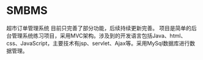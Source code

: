 # SMBMS
超市订单管理系统
目前只完善了部分功能，后续持续更新完善。
项目是简单的后台管理系统练习项目，采用MVC架构。涉及到的开发语言包括Java、html、css、JavaScript，主要技术有jsp、servlet、Ajax等。采用MySql数据库进行数据管理。
